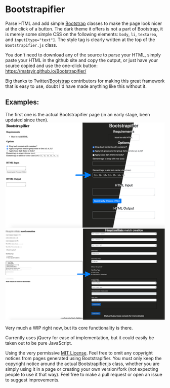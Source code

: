 # Bootstrapifier
Parse HTML and add simple [Bootstrap](https://getbootstrap.com/) classes to make the page look nicer at the click of a button. The dark theme it offers is not a part of Bootstrap, it is merely some simple CSS on the following elements: `body`, `li`, `textarea`, and `input[type="text"]`. The style tag is clearly written at the top of the `Bootstrapifier.js` class.

You don't need to download any of the source to parse your HTML, simply paste your HTML in the github site and copy the output, or just have your source copied and use the one-click button: https://matsyir.github.io/Bootstrapifier/

Big thanks to Twitter/[Bootstrap](https://getbootstrap.com/) contributors for making this great framework that is easy to use, doubt I'd have made anything like this without it.

## Examples:
The first one is the actual Bootstrapifier page (in an early stage, been updated since then).
![Bootstrapifier demo 1](./demoImages/bootstrapifierDemo1.jpg)
![Bootstrapifier demo 2](./demoImages/bootstrapifierDemo2.jpg)

Very much a WIP right now, but its core functionality is there.

Currently uses jQuery for ease of implementation, but it could easily be taken out to be pure JavaScript.

Using the very permissive [MIT License](./LICENSE). Feel free to omit any copyright notices from pages generated using Bootstrapifier. You must only keep the copyright notice around the actual Bootstrapifier.js class, whether you are simply using it in a page or creating your own version/fork (not expecting people to use it that way). Feel free to make a pull request or open an issue to suggest improvements.
